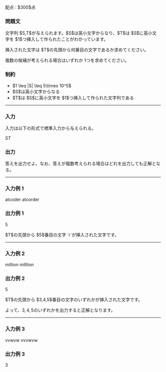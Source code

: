 
<div>

<span>

<span>

<p>
配点 : $300$点
</p>

<div>

<section>

### **問題文**

<p>
文字列 $S,T$が与えられます。$S$は英小文字からなり、$T$は $S$に英小文字を $1$つ挿入して作られたことがわかっています。
</p>

<p>
挿入された文字は $T$の先頭から何番目の文字であるか求めてください。

複数の候補が考えられる場合はいずれか $1$つを求めてください。
</p>

</section>

</div>

<div>

<section>

### **制約**

<ul>

<li>
$1 \leq |S| \leq 5\times 10^5$
</li>

<li>
$S$は英小文字からなる
</li>

<li>
$T$は $S$に英小文字を $1$つ挿入して作られた文字列である
</li>

</ul>

</section>

</div>

---

<div>

<div>

<section>

### **入力**

<p>
入力は以下の形式で標準入力から与えられる。
</p>

<div>

$S$$T$
</div>

</section>

</div>

<div>

<section>

### **出力**

<p>
答えを出力せよ。なお、答えが複数考えられる場合はどれを出力しても正解となる。  
</p>

</section>

</div>

</div>

---

<div>

<section>

### **入力例 1**

<div>

atcoder
atcorder

</div>

</section>

</div>

<div>

<section>

### **出力例 1**

<div>

5

</div>

<p>
$T$の先頭から $5$番目の文字 `r`が挿入された文字です。
</p>

</section>

</div>

---

<div>

<section>

### **入力例 2**

<div>

million
milllion

</div>

</section>

</div>

<div>

<section>

### **出力例 2**

<div>

5

</div>

<p>
$T$の先頭から $3,4,5$番目の文字のいずれかが挿入された文字です。

よって、$3,4,5$のいずれかを出力すると正解となります。
</p>

</section>

</div>

---

<div>

<section>

### **入力例 3**

<div>

vvwvw
vvvwvw

</div>

</section>

</div>

<div>

<section>

### **出力例 3**

<div>

3

</div>

</section>

</div>

</span>

</span>

</div>
